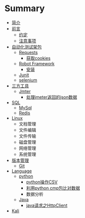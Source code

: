 # Summary

* [简介](README.md)
* [前言](qian-yan.md)
  * [约定](qian-yan/yue-ding.md)
  * [注意事项](qian-yan/zhu-yi-shi-xiang.md)
* [自动化测试架包](tripod_package.md)
  * [Requests](tripod_package/requests/requests_readme.md)
    * [获取cookies](tripod_package/requests/requests_getcookies.md)
  * [Robot Framework](tripod_package/requests/robot-framework.md)
    * [安装](tripod_package/requests/robot-framework/an-zhuang.md)
  * [Junit](zi-dong-hua-ce-shi-kuang-jia/junit.md)
  * [selenium](zi-dong-hua-ce-shi-kuang-jia/selenium.md)
* [三方工具](tripod_tools.md)
  * [Jmter](tripod_tools/jmeter/jmeter_readme.md)
    * [处理jmeter返回的json数据](tripod_tools/jmeter/jmeter_returnJsom.md)
* [SQL](sql.md)
  * [MySql](sql/mysql.md)
  * [Redis](sql/redis.md)
* [Linux](linux.md)
  * 文档管理
  * 文件编辑
  * 文件传输
  * 磁盘管理
  * 网络管理
  * 系统管理
* [版本管理](version_control.md)
  * [Git](version_control/git.md)
* [Language](cmplanguage.md)
  * [python](cmplanguage/python.md)
    * [python操作CSV](cmplanguage/python/pythoncao-zuo-csv.md)
    * [利用python cmp包比对数据](cmplanguage/python/li-yong-python-cmp-bao-bi-dui-shu-ju.md)
    * 数据分析
  * [Java](cmplanguage/java.md)
    * [java请求之HttpClient](cmplanguage/java/javaqing-qiu-zhi-httpclient.md)
* [Kali](kali.md)

